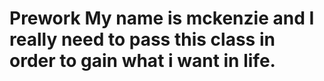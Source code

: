 # Prework My name is mckenzie and I really need to pass this class in order to gain what i want in life.
